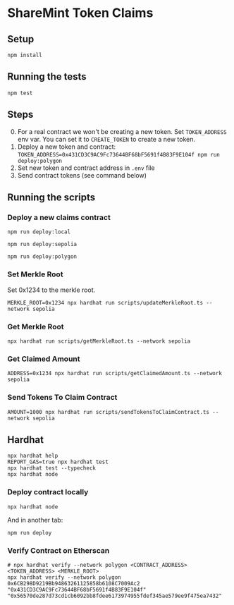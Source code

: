 # ShareMint Token Claims

## Setup

```shell
npm install
```

## Running the tests

```shell
npm test
```

## Steps

0. For a real contract we won't be creating a new token. Set `TOKEN_ADDRESS` env var. You can set it to `CREATE_TOKEN` to create a new token.
1. Deploy a new token and contract: `TOKEN_ADDRESS=0x431CD3C9AC9Fc73644BF68bF5691f4B83F9E104f npm run deploy:polygon`
2. Set new token and contract address in `.env` file
3. Send contract tokens (see command below)

## Running the scripts

### Deploy a new claims contract

```shell
npm run deploy:local
```

```shell
npm run deploy:sepolia
```

```shell
npm run deploy:polygon
```

### Set Merkle Root

Set 0x1234 to the merkle root.

```shell
MERKLE_ROOT=0x1234 npx hardhat run scripts/updateMerkleRoot.ts --network sepolia
```

### Get Merkle Root

```shell
npx hardhat run scripts/getMerkleRoot.ts --network sepolia
```

### Get Claimed Amount

```shell
ADDRESS=0x1234 npx hardhat run scripts/getClaimedAmount.ts --network sepolia
```

### Send Tokens To Claim Contract

```shell
AMOUNT=1000 npx hardhat run scripts/sendTokensToClaimContract.ts --network sepolia
```

## Hardhat

```shell
npx hardhat help
REPORT_GAS=true npx hardhat test
npx hardhat test --typecheck
npx hardhat node
```

### Deploy contract locally

```shell
npx hardhat node
```

And in another tab:

```shell
npm run deploy
```

### Verify Contract on Etherscan

```shell
# npx hardhat verify --network polygon <CONTRACT_ADDRESS> <TOKEN_ADDRESS> <MERKLE_ROOT>
npx hardhat verify --network polygon 0x6CB298D9219Bb94863261125858b6108C7009Ac2 "0x431CD3C9AC9Fc73644BF68bF5691f4B83F9E104f" "0x56570de287d73cd1cb6092bb8fdee6173974955fdef345ae579ee9f475ea7432"
```
